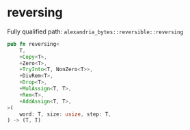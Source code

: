 # reversing

Fully qualified path: `alexandria_bytes::reversible::reversing`

```rust
pub fn reversing<
    T,
    +Copy<T>,
    +Zero<T>,
    +TryInto<T, NonZero<T>>,
    +DivRem<T>,
    +Drop<T>,
    +MulAssign<T, T>,
    +Rem<T>,
    +AddAssign<T, T>,
>(
    word: T, size: usize, step: T,
) -> (T, T)
```

